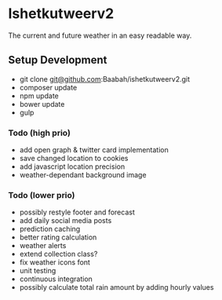 Ishetkutweerv2
========================
The current and future weather in an easy readable way.

## Setup Development

* git clone git@github.com:Baabah/ishetkutweerv2.git
* composer update
* npm update
* bower update
* gulp

### Todo (high prio)
* add open graph & twitter card implementation
* save changed location to cookies
* add javascript location precision
* weather-dependant background image

### Todo (lower prio)
* possibly restyle footer and forecast
* add daily social media posts
* prediction caching
* better rating calculation
* weather alerts
* extend collection class?
* fix weather icons font
* unit testing
* continuous integration
* possibly calculate total rain amount by adding hourly values